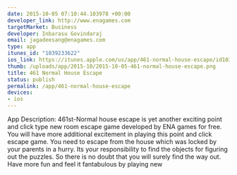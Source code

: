 ```yaml
--- 
date: 2015-10-05 07:10:44.103978 +00:00
developer_link: http://www.enagames.com
targetMarket: Business
developer: Inbarasu Govindaraj
email: jagadeesang@enagames.com
type: app
itunes_id: "1039233622"
ios_link: https://itunes.apple.com/us/app/461-normal-house-escape/id1039233622?mt=8
thumb: /uploads/app/2015-10/2015-10-05-461-normal-house-escape.png
title: 461 Normal House Escape
status: publish
permalink: /app/461-normal-house-escape
devices: 
- ios
---
```


App Description:
      461st-Normal house escape is yet another exciting point and click type new room escape game developed by ENA games for free. You will have more additional excitement in playing this point and click escape game. You need to escape from the house which was locked by your parents in a hurry. Its your responsibility to find the objects for figuring out the puzzles. So there is no doubt that you will surely find the way out. Have more fun and feel it fantabulous by playing new
